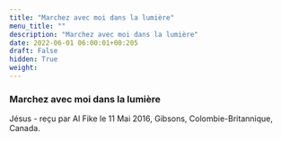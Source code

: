 ```yaml
---
title: "Marchez avec moi dans la lumière"
menu_title: ""
description: "Marchez avec moi dans la lumière"
date: 2022-06-01 06:00:01+00:205
draft: False
hidden: True
weight:
---
```

### Marchez avec moi dans la lumière

Jésus - reçu par Al Fike le 11 Mai 2016, Gibsons, Colombie-Britannique, Canada.



